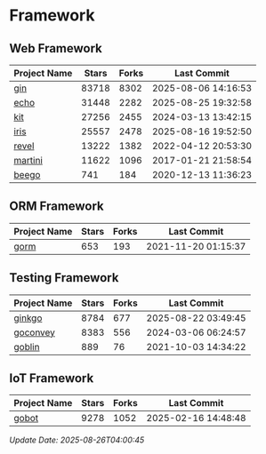 # Framework

## Web Framework
| Project Name | Stars | Forks | Last Commit |
| ------------ | ----- | ----- | ----------- |
| [gin](https://github.com/gin-gonic/gin) | 83718 | 8302 | 2025-08-06 14:16:53 |
| [echo](https://github.com/labstack/echo) | 31448 | 2282 | 2025-08-25 19:32:58 |
| [kit](https://github.com/go-kit/kit) | 27256 | 2455 | 2024-03-13 13:42:15 |
| [iris](https://github.com/kataras/iris) | 25557 | 2478 | 2025-08-16 19:52:50 |
| [revel](https://github.com/revel/revel) | 13222 | 1382 | 2022-04-12 20:53:30 |
| [martini](https://github.com/go-martini/martini) | 11622 | 1096 | 2017-01-21 21:58:54 |
| [beego](https://github.com/astaxie/beego) | 741 | 184 | 2020-12-13 11:36:23 |

## ORM Framework
| Project Name | Stars | Forks | Last Commit |
| ------------ | ----- | ----- | ----------- |
| [gorm](https://github.com/jinzhu/gorm) | 653 | 193 | 2021-11-20 01:15:37 |

## Testing Framework
| Project Name | Stars | Forks | Last Commit |
| ------------ | ----- | ----- | ----------- |
| [ginkgo](https://github.com/onsi/ginkgo) | 8784 | 677 | 2025-08-22 03:49:45 |
| [goconvey](https://github.com/smartystreets/goconvey) | 8383 | 556 | 2024-03-06 06:24:57 |
| [goblin](https://github.com/franela/goblin) | 889 | 76 | 2021-10-03 14:34:22 |

## IoT Framework
| Project Name | Stars | Forks | Last Commit |
| ------------ | ----- | ----- | ----------- |
| [gobot](https://github.com/hybridgroup/gobot) | 9278 | 1052 | 2025-02-16 14:48:48 |

*Update Date: 2025-08-26T04:00:45*